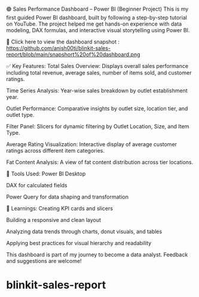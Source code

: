 
🟢 Sales Performance Dashboard – Power BI (Beginner Project)
This is my first guided Power BI dashboard, built by following a step-by-step tutorial on YouTube. The project helped me get hands-on experience with data modeling, DAX formulas, and interactive visual storytelling using Power BI.

🔗 Click here to view the dashboard snapshot : https://github.com/anish00ti/blinkit-sales-report/blob/main/snapshort%20of%20dashboard.png

✅ Key Features:
Total Sales Overview: Displays overall sales performance including total revenue, average sales, number of items sold, and customer ratings.

Time Series Analysis: Year-wise sales breakdown by outlet establishment year.

Outlet Performance: Comparative insights by outlet size, location tier, and outlet type.

Filter Panel: Slicers for dynamic filtering by Outlet Location, Size, and Item Type.

Average Rating Visualization: Interactive display of average customer ratings across different item categories.

Fat Content Analysis: A view of fat content distribution across tier locations.

📌 Tools Used:
Power BI Desktop

DAX for calculated fields

Power Query for data shaping and transformation

🎯 Learnings:
Creating KPI cards and slicers

Building a responsive and clean layout

Analyzing data trends through charts, donut visuals, and tables

Applying best practices for visual hierarchy and readability

This dashboard is part of my journey to become a data analyst. Feedback and suggestions are welcome!
# blinkit-sales-report
